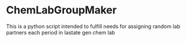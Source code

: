 # ChemLabGroupMaker
This is a python script intended to fulfill needs for assigning random lab partners each period in Iastate gen chem lab
